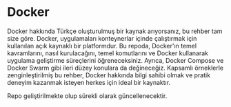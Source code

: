 # Docker
Docker hakkında Türkçe oluşturulmuş bir kaynak arıyorsanız, bu rehber tam size göre. Docker, uygulamaları konteynerlar içinde çalıştırmak için kullanılan açık kaynaklı bir platformdur. Bu repoda, Docker'ın temel kavramlarını, nasıl kurulacağını, temel komutlarını ve Docker kullanarak uygulama geliştirme süreçlerini öğreneceksiniz. Ayrıca, Docker Compose ve Docker Swarm gibi ileri düzey konulara da değineceğiz. Kapsamlı örneklerle zenginleştirilmiş bu rehber, Docker hakkında bilgi sahibi olmak ve pratik deneyim kazanmak isteyen herkes için ideal bir kaynaktır.

Repo geliştirilmekte olup sürekli olarak güncellenecektir.
